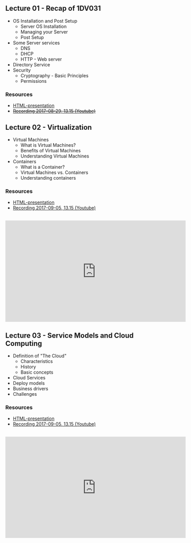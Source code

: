 ## Lecture 01 - Recap of 1DV031
* OS Installation and Post Setup
  * Server OS Installation
  * Managing your Server
  * Post Setup
* Some Server services
  * DNS
  * DHCP
  * HTTP - Web server
* Directory Service
* Security
  * Cryptography - Basic Principles
  * Permissions

### Resources
- [HTML-presentation](https://cdn.rawgit.com/1dv032/syllabus/master/lectures/part_1/01_Recap/index.html#/)
- <del>[Recording 2017-08-29, 13.15 (Youtube)](https://youtu.be/B_kpTunSwdU?list=PLSWJPPj5sKmpSllVlpyGh-eepqrQVnjJo)</del>

<!--
<br />
<iframe width="560" height="315" src="https://www.youtube.com/embed/B_kpTunSwdU?list=PLSWJPPj5sKmpSllVlpyGh-eepqrQVnjJo" frameborder="0" allowfullscreen></iframe>
-->

## Lecture 02 - Virtualization
* Virtual Machines
    * What is Virtual Machines?
    * Benefits of Virtual Machines
    * Understanding Virtual Machines
* Containers
    * What is a Container?
    * Virtual Machines vs. Containers
    * Understanding containers

### Resources
- [HTML-presentation](https://cdn.rawgit.com/1dv032/syllabus/master/lectures/part_1/02_Virtualization/index.html#/)
- [Recording 2017-09-05, 13.15 (Youtube)](https://youtu.be/kvHb7VNPPVE?t=14m21s&list=PLSWJPPj5sKmpSllVlpyGh-eepqrQVnjJo)
<br />
<iframe width="560" height="315" src="https://www.youtube.com/embed/kvHb7VNPPVE?t=14m21s&list=PLSWJPPj5sKmpSllVlpyGh-eepqrQVnjJo" frameborder="0" allowfullscreen></iframe>

## Lecture 03 - Service Models and Cloud Computing
* Definition of "The Cloud"
    * Characteristics
    * History
    * Basic concepts
* Cloud Services
* Deploy models
* Business drivers
* Challenges

### Resources
- [HTML-presentation](https://cdn.rawgit.com/1dv032/syllabus/master/lectures/part_1/03_Cloud/index.html#/)
- [Recording 2017-09-05, 13.15 (Youtube)](https://youtu.be/DZEqfZ9VllQ?t=14m09s&list=PLSWJPPj5sKmpSllVlpyGh-eepqrQVnjJo)
<br />
<iframe width="560" height="315" src="https://www.youtube.com/embed/DZEqfZ9VllQ?t=14m09s&list=PLSWJPPj5sKmpSllVlpyGh-eepqrQVnjJo" frameborder="0" allowfullscreen></iframe>

